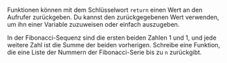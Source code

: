 Funktionen können mit dem
Schlüsselwort `return` einen Wert an
den Aufrufer zurückgeben.
Du kannst den zurückgegebenen Wert
verwenden, um ihn einer Variable
zuzuweisen oder einfach auszugeben.

In der Fibonacci-Sequenz sind die
ersten beiden Zahlen 1 und 1, und
jede weitere Zahl ist die Summe der
beiden vorherigen.
Schreibe eine Funktion, die eine
Liste der Nummern der
Fibonacci-Serie bis zu `n` zurückgibt.
